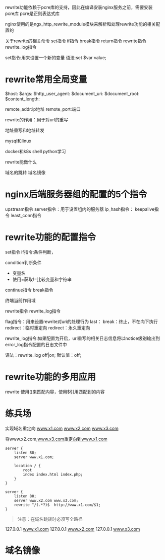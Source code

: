 




rewrite功能依赖于pcre库的支持，因此在编译安装nginx服务之前，需要安装pcre库
pcre是正则表达式库

nginx使用的是ngx_http_rewrite_module模块来解析和处理rewrite功能的相关配置的






关于rewrite的相关命令
set指令
if指令
break指令
return指令
rewrite指令
rewrite_log指令





set指令:用来设置一个新的变量
语法:set $var value;




# rewrite常用全局变量
$host:
$args:
$http_user_agent:
$document_uri:
$document_root:
$content_length:


remote_addr:ip地址
remote_port:端口







rewrite的作用：用于对url的重写


地址重写和地址转发




mysql和linux

docker和k8s
shell
python学习





rewrite能做什么

域名的跳转
域名镜像





# nginx后端服务器组的配置的5个指令


upstream指令
server指令：用于设置组内的服务器
ip_hash指令：
keepalive指令
least_conn指令






# rewrite功能的配置指令
set指令
if指令:条件判断，


condition判断条件
- 变量名
- 使用=获取!=比较变量和字符串





continue指令
break指令

终端当前作用域


rewrite指令
rewrite_log指令



flag指令：用来设置rewrite对uri的处理行为
last：
break：终止，不在向下执行
redirect：临时重定向
redirect：永久重定向






rewrite_log指令:如果配置为开启，url重写的相关日志信息将以notice级别输出到error_log指令配置的日志文件中

语法：rewrite_log off|on;
默认值：off;




# rewrite功能的多用应用

rewrite 使用()来匹配内容，使用$引用匹配到的内容






# 练兵场

实现域名重定向
www.x1.com
www.x2.com
www.x3.com

将www.x2.com,www.x3.com重定向到www.x1.com

```nginx
server {
	listen 80;
	server www.x1.com;
	
	location / {
		root  
		index index.html index.php;
	}
}

server {
	listen 80;
	server www.x2.com www.x3.com;
	rewrite ^/(.*?)$  http://www.x1.com/$1;
}
```
> 注意：在域名跳转时必须写全路径





127.0.0.1 www.x1.com
127.0.0.1 www.x2.com
127.0.0.1 www.x3.com



# 域名镜像

